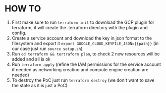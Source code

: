 # HOW TO

1. First make sure to run `terraform init` to download the GCP plugin for terraform, it will create the .terraform directory with the plugin and config.
2. Create a service account and download the key in json format to the filesystem and export it `export GOOGLE_CLOUD_KEYFILE_JSON={{path}}` (in our case just run `source setup.sh`)
3. Run `cd terraform && tertraform plan`, to check 2 new resources will be added and all is ok
4. Run `terraform apply` (refine the IAM permissions for the service account if needed as networking creatino and compute engine creation are needed)
5. To destroy the PoC just run `terraform destroy` (we don't want to save the state as it is just a PoC)